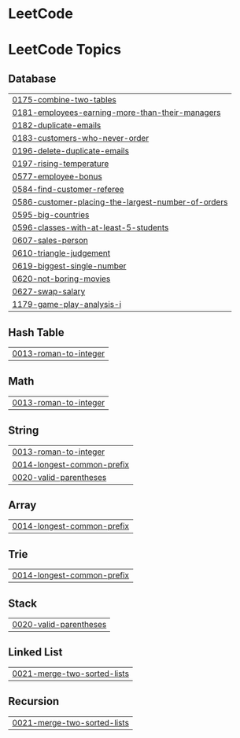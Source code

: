 # LeetCode
<!---LeetCode Topics Start-->
# LeetCode Topics
## Database
|  |
| ------- |
| [0175-combine-two-tables](https://github.com/saeed174/LeetCode/tree/master/0175-combine-two-tables) |
| [0181-employees-earning-more-than-their-managers](https://github.com/saeed174/LeetCode/tree/master/0181-employees-earning-more-than-their-managers) |
| [0182-duplicate-emails](https://github.com/saeed174/LeetCode/tree/master/0182-duplicate-emails) |
| [0183-customers-who-never-order](https://github.com/saeed174/LeetCode/tree/master/0183-customers-who-never-order) |
| [0196-delete-duplicate-emails](https://github.com/saeed174/LeetCode/tree/master/0196-delete-duplicate-emails) |
| [0197-rising-temperature](https://github.com/saeed174/LeetCode/tree/master/0197-rising-temperature) |
| [0577-employee-bonus](https://github.com/saeed174/LeetCode/tree/master/0577-employee-bonus) |
| [0584-find-customer-referee](https://github.com/saeed174/LeetCode/tree/master/0584-find-customer-referee) |
| [0586-customer-placing-the-largest-number-of-orders](https://github.com/saeed174/LeetCode/tree/master/0586-customer-placing-the-largest-number-of-orders) |
| [0595-big-countries](https://github.com/saeed174/LeetCode/tree/master/0595-big-countries) |
| [0596-classes-with-at-least-5-students](https://github.com/saeed174/LeetCode/tree/master/0596-classes-with-at-least-5-students) |
| [0607-sales-person](https://github.com/saeed174/LeetCode/tree/master/0607-sales-person) |
| [0610-triangle-judgement](https://github.com/saeed174/LeetCode/tree/master/0610-triangle-judgement) |
| [0619-biggest-single-number](https://github.com/saeed174/LeetCode/tree/master/0619-biggest-single-number) |
| [0620-not-boring-movies](https://github.com/saeed174/LeetCode/tree/master/0620-not-boring-movies) |
| [0627-swap-salary](https://github.com/saeed174/LeetCode/tree/master/0627-swap-salary) |
| [1179-game-play-analysis-i](https://github.com/saeed174/LeetCode/tree/master/1179-game-play-analysis-i) |
## Hash Table
|  |
| ------- |
| [0013-roman-to-integer](https://github.com/saeed174/LeetCode/tree/master/0013-roman-to-integer) |
## Math
|  |
| ------- |
| [0013-roman-to-integer](https://github.com/saeed174/LeetCode/tree/master/0013-roman-to-integer) |
## String
|  |
| ------- |
| [0013-roman-to-integer](https://github.com/saeed174/LeetCode/tree/master/0013-roman-to-integer) |
| [0014-longest-common-prefix](https://github.com/saeed174/LeetCode/tree/master/0014-longest-common-prefix) |
| [0020-valid-parentheses](https://github.com/saeed174/LeetCode/tree/master/0020-valid-parentheses) |
## Array
|  |
| ------- |
| [0014-longest-common-prefix](https://github.com/saeed174/LeetCode/tree/master/0014-longest-common-prefix) |
## Trie
|  |
| ------- |
| [0014-longest-common-prefix](https://github.com/saeed174/LeetCode/tree/master/0014-longest-common-prefix) |
## Stack
|  |
| ------- |
| [0020-valid-parentheses](https://github.com/saeed174/LeetCode/tree/master/0020-valid-parentheses) |
## Linked List
|  |
| ------- |
| [0021-merge-two-sorted-lists](https://github.com/saeed174/LeetCode/tree/master/0021-merge-two-sorted-lists) |
## Recursion
|  |
| ------- |
| [0021-merge-two-sorted-lists](https://github.com/saeed174/LeetCode/tree/master/0021-merge-two-sorted-lists) |
<!---LeetCode Topics End-->